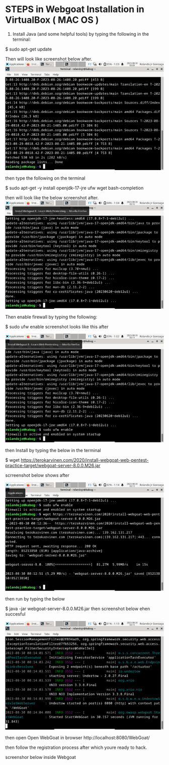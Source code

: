 # STEPS in Webgoat Installation in VirtualBox ( MAC OS )

1. Install Java (and some helpful tools) by typing the following in the terminal:

$ sudo apt-get update

Then will look like  screenshot below after. 
<img src="https://github.com/rolandogonzagajr/infosec/blob/main/Screenshots/Screenshot.Update.png">

then type the following on the terminal

$ sudo apt-get -y install openjdk-17-jre ufw wget bash-completion

then will look like the below screenshot after.
<img src="https://github.com/rolandogonzagajr/infosec/blob/main/Screenshots/Screenshot.2.png">

Then enable firewall by typing the following:

$ sudo ufw enable
 screenshot looks like this after

 <img src="https://github.com/rolandogonzagajr/infosec/blob/main/Screenshots/Screenshot.Firewall.png">
 
then Install by typing the below in the terminal

$ wget https://terokarvinen.com/2020/install-webgoat-web-pentest-practice-target/webgoat-server-8.0.0.M26.jar

scrreenshot below shows after

 <img src="https://github.com/rolandogonzagajr/infosec/blob/main/Screenshots/Screenshot.Install.png">


then run by typing the below

$ java -jar webgoat-server-8.0.0.M26.jar
then screenshot below ehen succesful

 <img src="https://github.com/rolandogonzagajr/infosec/blob/main/Screenshots/Screenshot.webgoat.png">

then open Open WebGoat in browser
http://localhost:8080/WebGoat/

then follow the registration process after which youre ready to hack.

screenshor below inside Webgoat

 <img src="">

